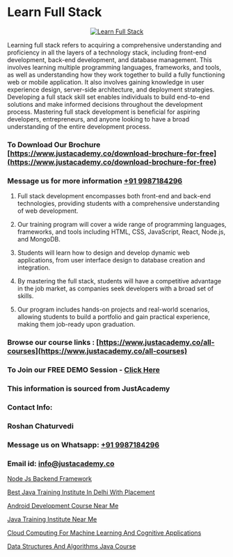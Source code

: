 # Learn Full Stack

<p align="center">
  <a href="https://justacademy.co/program-detail/full-stack-web-development">
    <img src="https://justacademy.co/storage2/program_images/1704700371.webp" alt="Learn Full Stack">
  </a>
</p>


Learning full stack refers to acquiring a comprehensive understanding and proficiency in all the layers of a technology stack, including front-end development, back-end development, and database management. This involves learning multiple programming languages, frameworks, and tools, as well as understanding how they work together to build a fully functioning web or mobile application. It also involves gaining knowledge in user experience design, server-side architecture, and deployment strategies. Developing a full stack skill set enables individuals to build end-to-end solutions and make informed decisions throughout the development process. Mastering full stack development is beneficial for aspiring developers, entrepreneurs, and anyone looking to have a broad understanding of the entire development process.
### To Download Our Brochure [https://www.justacademy.co/download-brochure-for-free](https://www.justacademy.co/download-brochure-for-free)
### Message us for more information [+91 9987184296](https://api.whatsapp.com/send?phone=919987184296)
1) Full stack development encompasses both front-end and back-end technologies, providing students with a comprehensive understanding of web development.

2) Our training program will cover a wide range of programming languages, frameworks, and tools including HTML, CSS, JavaScript, React, Node.js, and MongoDB.

3) Students will learn how to design and develop dynamic web applications, from user interface design to database creation and integration.

4) By mastering the full stack, students will have a competitive advantage in the job market, as companies seek developers with a broad set of skills.

5) Our program includes hands-on projects and real-world scenarios, allowing students to build a portfolio and gain practical experience, making them job-ready upon graduation.

### Browse our course links : [https://www.justacademy.co/all-courses](https://www.justacademy.co/all-courses) 
### To Join our FREE DEMO Session - [Click Here](https://www.justacademy.co/register-for-course-demo)


### This information is sourced from JustAcademy
### Contact Info:
### Roshan Chaturvedi
### Message us on Whatsapp: [+91 9987184296](https://api.whatsapp.com/send?phone=919987184296)
### Email id: [info@justacademy.co](mailto:info@justacademy.co)
                
[Node Js Backend Framework](https://www.linkedin.com/pulse/node-js-backend-framework-justacademyderby-dtkue?trackingId=Yl9C%2FiyMCmH%2BNk3Fdbfr8g%3D%3D&lipi=urn%3Ali%3Apage%3Ad_flagship3_company_admin%3BkRT1kc0YQHOTvx7WftmAwA%3D%3D)

[Best Java Training Institute In Delhi With Placement](https://www.linkedin.com/pulse/best-java-training-institute-delhi-placement-justacademy-kolkata-xa7xe?trackingId=wVgL00eggHrs%2BTTsOlefmw%3D%3D&lipi=urn%3Ali%3Apage%3Ad_flagship3_company_admin%3BZ3buGVXtSt2MpOd2OMz6cQ%3D%3D)

[Android Development Course Near Me](https://medium.com/@namusn/android-development-course-near-me-e9c0134acbcb)

[Java Training Institute Near Me](https://medium.com/@kamblerajas684/java-training-institute-near-me-cba185262c2d)

[Cloud Computing For Machine Learning And Cognitive Applications](https://justacademyin.github.io/justacademy/cloud-computing-for-machine-learning-and-cognitive-applications)

[Data Structures And Algorithms Java Course](https://justacademyin.github.io/justacademy/data-structures-and-algorithms-java-course)

